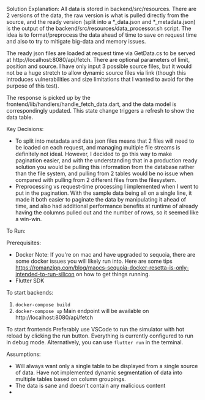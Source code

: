 Solution Explanation:
All data is stored in backend/src/resources. There are 2 versions of the data, the raw version is what is pulled directly from the source, and the ready version (split into a *_data.json and *_metadata.json) is the output of the backend/src/resources/data_processor.sh script. The idea is to format/preprocess the data ahead of time to save on request time and also to try to mitigate big-data and memory issues.

The ready json files are loaded at request time via GetData.cs to be served at http://localhost:8080/api/fetch. There are optional parameters of limit, position and source. I have only input 3 possible source files, but it would not be a huge stretch to allow dynamic source files via link (though this introduces vulnerabilities and size limitations that I wanted to avoid for the purpose of this test).

The response is picked up by the frontend/lib/handlers/handle_fetch_data.dart, and the data model is correspondingly updated. This state change triggers a refresh to show the data table.

Key Decisions:
- To split into metadata and data json files means that 2 files will need to be loaded on each request, and managing multiple file streams is definitely not ideal. However, I decided to go this way to make pagination easier, and with the understanding that in a production ready solution you would be pulling this information from the database rather than the file system, and pulling from 2 tables would be no issue when compared with pulling from 2 different files from the filesystem.
- Preprocessing vs request-time processing I implemented when I went to put in the pagination. With the sample data being all on a single line, it made it both easier to paginate the data by manipulating it ahead of time, and also had additional performance benefits at runtime of already having the columns pulled out and the number of rows, so it seemed like a win-win.

To Run:

Prerequisites:
* Docker
Note: If you're on mac and have upgraded to sequoia, there are some docker issues you will likely run into. Here are some tips https://romanzipp.com/blog/maocs-sequoia-docker-resetta-is-only-intended-to-run-silicon on how to get things running.
* Flutter SDK

To start backends:
1. `docker-compose build`
2. `docker-compose up`
Main endpoint will be available on http://localhost:8080/api/fetch

To start frontends
Preferably use VSCode to run the simulator with hot reload by clicking the run button. Everything is currently configured to run in debug mode.
Alternatively, you can use `flutter run` in the terminal.



Assumptions:
- Will always want only a single table to be displayed from a single source of data. Have not implemented dynamic segmentation of data into multiple tables based on column groupings.
- The data is sane and doesn't contain any malicious content
- 